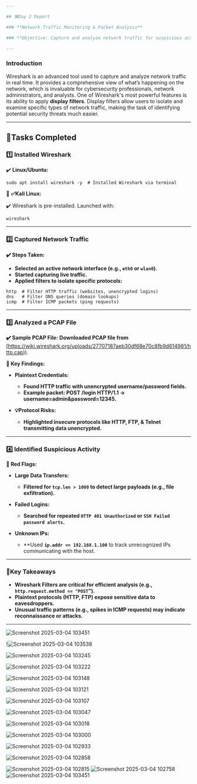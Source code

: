 ```yaml
---

## 🛠️Day 2 Report

### **Network Traffic Monitoring & Packet Analysis**

### **Objective: Capture and analyze network traffic for suspicious activity.**

---
```

### **Introduction**
Wireshark is an advanced tool used to capture and analyze network traffic in real time. It provides a comprehensive view of what’s happening on the network, which is invaluable for cybersecurity professionals, network administrators, and analysts. One of Wireshark's most powerful features is its ability to apply **display filters**. Display filters allow users to isolate and examine specific types of network traffic, making the task of identifying potential security threats much easier.

---
## **📜Tasks Completed**

### **1️⃣ Installed Wireshark**
✔️ **Linux/Ubuntu:**
```
sudo apt install wireshark -y  # Installed Wireshark via terminal
```
🔹 **✅Kali Linux:**

✔️ Wireshark is pre-installed. Launched with:
```
wireshark
```

---
### **2️⃣ Captured Network Traffic**
**✔️ Steps Taken:**
- **Selected an active network interface (e.g., `eth0` or `wlan0`).**
- **Started capturing live traffic.**
- **Applied filters to isolate specific protocols:**
```
http  # Filter HTTP traffic (websites, unencrypted logins)
dns   # Filter DNS queries (domain lookups)
icmp  # Filter ICMP packets (ping requests)
```

---
### **3️⃣ Analyzed a PCAP File**
**✔️ Sample PCAP File:**
**Downloaded **PCAP file** from** [https://wiki.wireshark.org/uploads/27707187aeb30df68e70c8fb9d614981/http.cap)).

**🎯 Key Findings:**
  - **Plaintext Credentials:**
    - **Found HTTP traffic with unencrypted username/password fields.**
    - **Example packet: POST /login HTTP/1.1 → username=admin&password=12345.**
  
  - **💡Protocol Risks:**
    - **Highlighted insecure protocols like **HTTP, FTP, & Telnet**  transmitting data unencrypted.**

---
### **4️⃣ Identified Suspicious Activity**
**🚨 Red Flags:**

  - **Large Data Transfers:**
    - **Filtered for **`tcp.len > 1000`** to detect large payloads (e.g., file exfiltration).**

  - **Failed Logins:**
    - **Searched for repeated **`HTTP 401 Unauthorized`** or **`SSH Failed password alerts`**.**
   
  - **Unknown IPs:**
    - **Used **`ip.addr == 192.168.1.100`** to track unrecognized IPs communicating with the host.
  
---
### **🚀Key Takeaways**
- **Wireshark Filters are critical for efficient analysis (e.g., `http.request.method == "POST`").**
- **Plaintext protocols (HTTP, FTP) expose sensitive data to eavesdroppers.**
- **Unusual traffic patterns (e.g., spikes in ICMP requests) may indicate reconnaissance or attacks.**

---
![Screenshot 2025-03-04 103451](https://github.com/user-attachments/assets/82defe1a-93f8-458d-b261-d6047f2ced73)

!![Screenshot 2025-03-04 103538](https://github.com/user-attachments/assets/0adf788f-abd2-4216-9a16-8c161fa2358a)

![Screenshot 2025-03-04 103245](https://github.com/user-attachments/assets/b3616ef0-347f-4a11-a017-6fbbdc48dbca)

![Screenshot 2025-03-04 103222](https://github.com/user-attachments/assets/80736375-415b-4932-bec1-6ccfb31b399f)

![Screenshot 2025-03-04 103148](https://github.com/user-attachments/assets/99a75a67-9764-4afb-ae53-b5b7b115098c)

![Screenshot 2025-03-04 103121](https://github.com/user-attachments/assets/016e0a51-aacd-4fad-97ea-6fe1af6d479b)

![Screenshot 2025-03-04 103107](https://github.com/user-attachments/assets/c658dc74-c561-4343-ac4d-f9e2958ad305)

![Screenshot 2025-03-04 103047](https://github.com/user-attachments/assets/72f573cd-7b14-450e-ad86-1c1de74abc62)

![Screenshot 2025-03-04 103018](https://github.com/user-attachments/assets/41a748c7-bbb2-4087-a85d-4566e7ea92cc)

![Screenshot 2025-03-04 103000](https://github.com/user-attachments/assets/02828804-6f84-4684-81c9-7352402e79b2)

![Screenshot 2025-03-04 102933](https://github.com/user-attachments/assets/15cd6907-fac0-4c2c-87e2-516b91026c24)

![Screenshot 2025-03-04 102858](https://github.com/user-attachments/assets/423b9689-c14d-4ddb-8911-c3ae52b950c3)

![Screenshot 2025-03-04 102815](https://github.com/user-attachments/assets/eeeb7ca6-e06b-477b-a7f2-9ab8eab9b7f9)
![Screenshot 2025-03-04 102758](https://github.com/user-attachments/assets/ea5d78fc-df7c-40d9-9abb-0132a8d4af5d)
![Screenshot 2025-03-04 103451](https://github.com/user-attachments/assets/569a4b70-f840-4fdf-b077-fec785613ed9)
